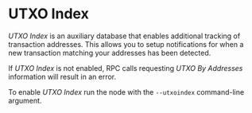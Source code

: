 # UTXO Index

*UTXO Index* is an auxiliary database that enables additional tracking of transaction addresses. This allows you to setup notifications for when a new transaction matching your addresses has been detected.

If *UTXO Index* is not enabled, RPC calls requesting *UTXO By Addresses* information will result in an error.

To enable *UTXO Index* run the node with the `--utxoindex` command-line argument.

